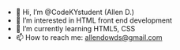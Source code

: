 - 👋 Hi, I’m @CodeKYstudent (Allen D.)
- 👀 I’m interested in HTML front end development
- 🌱 I’m currently learning HTML5, CSS
- 📫 How to reach me: allendowds@gmail.com

<!---
CodeKYstudent/CodeKYstudent is a ✨ special ✨ repository because its `README.md` (this file) appears on your GitHub profile.
You can click the Preview link to take a look at your changes.
--->
